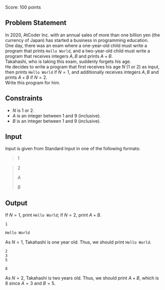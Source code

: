 Score: $100$ points

## Problem Statement

In $2020$, AtCoder Inc. with an annual sales of more than one billion yen (the currency of Japan) has started a business in programming education.<br>
One day, there was an exam where a one-year-old child must write a program that prints `Hello World`, and a two-year-old child must write a program that receives integers $A, B$ and prints $A+B$.<br>
Takahashi, who is taking this exam, suddenly forgets his age.<br>
He decides to write a program that first receives his age $N$ ($1$ or $2$) as input, then prints `Hello World` if $N=1$, and additionally receives integers $A, B$ and prints $A+B$ if $N=2$.<br>
Write this program for him.  

## Constraints

- $N$ is $1$ or $2$.
- $A$ is an integer between $1$ and $9$ (inclusive).
- $B$ is an integer between $1$ and $9$ (inclusive).

## Input

Input is given from Standard Input in one of the following formats:  

> 1

> 2
> 
> $A$
> 
> $B$

## Output

If $N=1$, print `Hello World`; if $N=2$, print $A+B$.  

```input1
1
```

```output1
Hello World
```

As $N=1$, Takahashi is one year old. Thus, we should print `Hello World`.

```input2
2
3
5
```

```output2
8
```

As $N=2$, Takahashi is two years old. Thus, we should print $A+B$, which is $8$ since $A=3$ and $B=5$.